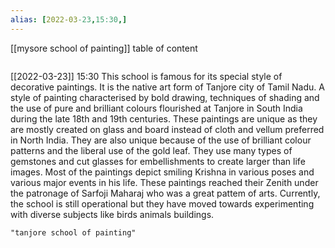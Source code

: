 ```yaml
---
alias: [2022-03-23,15:30,]
---
```

[[mysore school of painting]]
table of content
```toc
```

[[2022-03-23]] 15:30
This school is famous for its special style of decorative paintings.
It is the native art form of Tanjore city of Tamil Nadu.
A style of painting characterised by bold drawing, techniques of shading and the use of pure and brilliant colours flourished at Tanjore in South India during the late 18th and 19th centuries.
These paintings are unique as they are mostly created on glass and board instead of cloth and vellum preferred in North India.
They are also unique because of the use of brilliant colour patterns and the liberal use of the gold leaf.
They use many types of gemstones and cut glasses for embellishments to create larger than life images.
Most of the paintings depict smiling Krishna in various poses and various major events in his life.
These paintings reached their Zenith under the patronage of Sarfoji Maharaj who was a great pattem of arts.
Currently, the school is still operational but they have moved towards experimenting with diverse subjects like birds animals buildings.
```query
"tanjore school of painting"
```